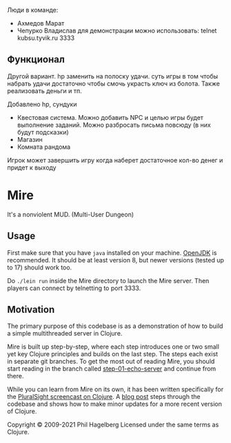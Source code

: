 Люди в команде: 
- Ахмедов Марат
- Чепурко Владислав
для демонстрации можно использовать:
    telnet kubsu.tyvik.ru 3333
## Функционал

Другой вариант. hp заменить на полоску удачи. суть игры в том чтобы набрать удачи достаточно чтобы смочь украсть ключ из болота. Также реализовать деньги и тп.


Добавлено hp, сундуки
- Квестовая система. Можно добавить NPC и целью игры будет выполнение заданий. Можно разбросать письма повсюду (в них будут подсказки)
- Магазин
- Комната рандома

Игрок может завершить игру когда наберет достаточное кол-во денег и придет к выходу



# Mire

It's a nonviolent MUD. (Multi-User Dungeon)

## Usage

First make sure that you have `java` installed on your
machine. [OpenJDK](https://adoptopenjdk.net) is recommended. It should
be at least version 8, but newer versions (tested up to 17) should work too.

Do `./lein run` inside the Mire directory to launch the Mire
server. Then players can connect by telnetting to port 3333.

## Motivation

The primary purpose of this codebase is as a demonstration of how to
build a simple multithreaded server in Clojure.

Mire is built up step-by-step, where each step introduces one or two
small yet key Clojure principles and builds on the last step. The
steps each exist in separate git branches. To get the most out of
reading Mire, you should start reading in the branch called
[step-01-echo-server](http://github.com/technomancy/mire/tree/01-echo-server)
and continue from there.

While you can learn from Mire on its own, it has been written
specifically for the [PluralSight screencast on
Clojure](https://www.pluralsight.com/courses/functional-programming-clojure).
A [blog post](https://technomancy.us/136) steps through the codebase
and shows how to make minor updates for a more recent version of Clojure.

Copyright © 2009-2021 Phil Hagelberg
Licensed under the same terms as Clojure.
